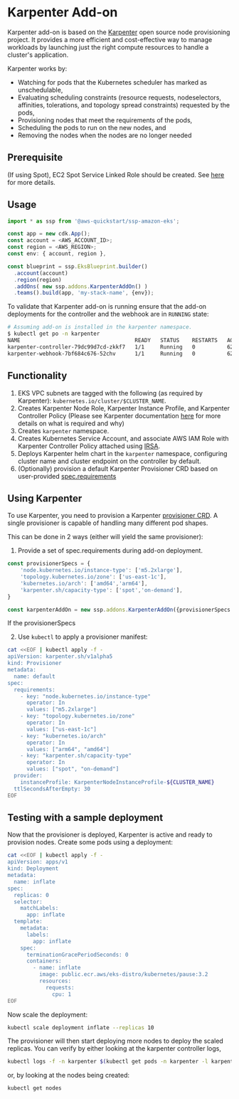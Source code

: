 # Karpenter Add-on

Karpenter add-on is based on the [Karpenter](https://github.com/aws/karpenter) open source node provisioning project. It provides a more efficient and cost-effective way to manage workloads by launching just the right compute resources to handle a cluster's application. 

Karpenter works by:

* Watching for pods that the Kubernetes scheduler has marked as unschedulable,
* Evaluating scheduling constraints (resource requests, nodeselectors, affinities, tolerations, and topology spread constraints) requested by the pods,
* Provisioning nodes that meet the requirements of the pods,
* Scheduling the pods to run on the new nodes, and
* Removing the nodes when the nodes are no longer needed

## Prerequisite

(If using Spot), EC2 Spot Service Linked Role should be created. See [here](https://docs.aws.amazon.com/batch/latest/userguide/spot_fleet_IAM_role.html) for more details.

## Usage

```typescript
import * as ssp from '@aws-quickstart/ssp-amazon-eks';

const app = new cdk.App();
const account = <AWS_ACCOUNT_ID>;
const region = <AWS_REGION>;
const env: { account, region },

const blueprint = ssp.EksBlueprint.builder()
  .account(account) 
  .region(region)
  .addOns( new ssp.addons.KarpenterAddOn() )
  .teams().build(app, 'my-stack-name', {env});
```

To validate that Karpenter add-on is running ensure that the add-on deployments for the controller and the webhook are in `RUNNING` state:

```bash
# Assuming add-on is installed in the karpenter namespace.
$ kubectl get po -n karpenter
NAME                                    READY   STATUS    RESTARTS   AGE
karpenter-controller-79dc99d7cd-zkkf7   1/1     Running   0          62m
karpenter-webhook-7bf684c676-52chv      1/1     Running   0          62m
```

## Functionality

1. EKS VPC subnets are tagged with the following (as required by Karpenter): `kubernetes.io/cluster/$CLUSTER_NAME`.
2. Creates Karpenter Node Role, Karpenter Instance Profile, and Karpenter Controller Policy (Please see Karpenter documentation [here](https://karpenter.sh/docs/getting-started/) for more details on what is required and why)
3. Creates `karpenter` namespace.
4. Creates Kubernetes Service Account, and associate AWS IAM Role with Karpenter Controller Policy attached using [IRSA](https://docs.aws.amazon.com/emr/latest/EMR-on-EKS-DevelopmentGuide/setting-up-enable-IAM.html).
5. Deploys Karpenter helm chart in the `karpenter` namespace, configuring cluster name and cluster endpoint on the controller by default.
6. (Optionally) provision a default Karpenter Provisioner CRD based on user-provided [spec.requirements](https://karpenter.sh/docs/provisioner/#specrequirements)

## Using Karpenter

To use Karpenter, you need to provision a Karpenter [provisioner CRD](https://karpenter.sh/docs/provisioner/). A single provisioner is capable of handling many different pod shapes.

This can be done in 2 ways (either will yield the same provisioner):

1. Provide a set of spec.requirements during add-on deployment.

```typescript
const provisionerSpecs = {
    'node.kubernetes.io/instance-type': ['m5.2xlarge'],
    'topology.kubernetes.io/zone': ['us-east-1c'],
    'kubernetes.io/arch': ['amd64','arm64'],
    'karpenter.sh/capacity-type': ['spot','on-demand'],
}

const karpenterAddOn = new ssp.addons.KarpenterAddOn({provisionerSpecs: provisionerSpecs})
```

If the provisionerSpecs

2. Use `kubectl` to apply a provisioner manifest:
```bash
cat <<EOF | kubectl apply -f -
apiVersion: karpenter.sh/v1alpha5
kind: Provisioner
metadata:
  name: default
spec:
  requirements:
    - key: "node.kubernetes.io/instance-type" 
      operator: In
      values: ["m5.2xlarge"]
    - key: "topology.kubernetes.io/zone" 
      operator: In
      values: ["us-east-1c"]
    - key: "kubernetes.io/arch" 
      operator: In
      values: ["arm64", "amd64"]
    - key: "karpenter.sh/capacity-type" 
      operator: In
      values: ["spot", "on-demand"]
  provider:
    instanceProfile: KarpenterNodeInstanceProfile-${CLUSTER_NAME}
  ttlSecondsAfterEmpty: 30
EOF
```

## Testing with a sample deployment

Now that the provisioner is deployed, Karpenter is active and ready to provision nodes. Create some pods using a deployment:

```bash
cat <<EOF | kubectl apply -f -
apiVersion: apps/v1
kind: Deployment
metadata:
  name: inflate
spec:
  replicas: 0
  selector:
    matchLabels:
      app: inflate
  template:
    metadata:
      labels:
        app: inflate
    spec:
      terminationGracePeriodSeconds: 0
      containers:
        - name: inflate
          image: public.ecr.aws/eks-distro/kubernetes/pause:3.2
          resources:
            requests:
              cpu: 1
EOF
```

Now scale the deployment:

```bash
kubectl scale deployment inflate --replicas 10
```

The provisioner will then start deploying more nodes to deploy the scaled replicas. You can verify by either looking at the karpenter controller logs,

```bash
kubectl logs -f -n karpenter $(kubectl get pods -n karpenter -l karpenter=controller -o name)
```

or, by looking at the nodes being created:

```bash
kubectl get nodes
```